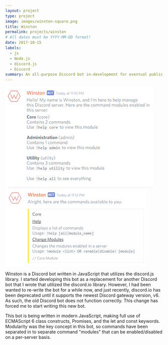 ```yaml
---
layout: project
type: project
image: images/winston-square.png
title: Winston
permalink: projects/winston
# All dates must be YYYY-MM-DD format!
date: 2017-10-15
labels:
  - js
  - Node.js
  - discord.js
  - Discord
summary: An all-purpose Discord bot in-development for eventual public use in any Discord server.
---
```


<div class="ui medium rounded images">
  <img class="ui image" src="../images/winston-sample-1.png">
  <img class="ui image" src="../images/winston-sample-2.png">
</div>

Winston is a Discord bot written in JavaScript that utilizes the discord.js library. I started developing this bot as a replacement for another Discord bot that I wrote that utilized the discord.io library. However, I had been wanted to re-write the bot for a while now, and just recently, discord.io has been deprecated until it supports the newest Discord gateway version, v6. As such, the old Discord bot does not function correctly. This change has forced me to start writing this new bot.

This bot is being written in modern JavaScript, making full use of ECMAScript 6 class constructs, Promises, and the let and const keywords. Modularity was the key concept in this bot, so commands have been separated in to separate command "modules" that can be enabled/disabled on a per-server basis.
